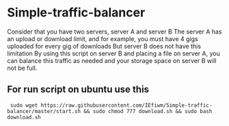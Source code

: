 # Simple-traffic-balancer

Consider that you have two servers, server A and server B
The server A has an upload or download limit, and for example, you must have 4 gigs uploaded for every gig of downloads
But server B does not have this limitation
By using this script on server B and placing a file on server A, you can balance this traffic as needed and your storage space on server B will not be full.

## For run script on ubuntu use this
     sudo wget https://raw.githubusercontent.com/IEfiwm/Simple-traffic-balancer/master/start.sh && sudo chmod 777 download.sh && sudo bash download.sh

